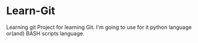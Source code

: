 # Learn-Git
Learning git
Project for learning Git.
I'm going to use for it python language or(and) BASH scripts language.  

